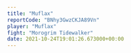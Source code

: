 ```yaml
---
title: "Muflax"
reportCode: "BNhy3GwzCKJA89Vn"
player: "Muflax"
fight: "Morogrim Tidewalker"
date: 2021-10-24T19:01:26.673000+00:00
---
```


